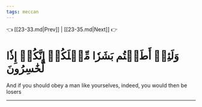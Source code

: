 ```yaml
---
tags: meccan
---
```


👈 [[23-33.md|Prev]] | [[23-35.md|Next]] 👉

# وَلَئِنۡ أَطَعۡتُم بَشَرٗا مِّثۡلَكُمۡ إِنَّكُمۡ إِذٗا لَّخَٰسِرُونَ

And if you should obey a man like yourselves, indeed, you would then be losers

---

